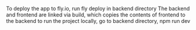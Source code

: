 To deploy the app to fly.io, run fly deploy in backend directory
The backend and frontend are linked via build, which copies the contents of frontend to the backend
to run the project locally, go to backend directory, npm run dev